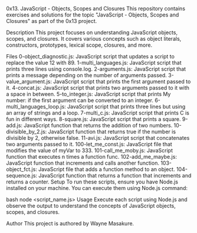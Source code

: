 0x13. JavaScript - Objects, Scopes and Closures
This repository contains exercises and solutions for the topic "JavaScript - Objects, Scopes and Closures" as part of the 0x13 project.

Description
This project focuses on understanding JavaScript objects, scopes, and closures. It covers various concepts such as object literals, constructors, prototypes, lexical scope, closures, and more.

Files
0-object_diagnostic.js: JavaScript script that updates a script to replace the value 12 with 89.
1-multi_languages.js: JavaScript script that prints three lines using console.log.
2-arguments.js: JavaScript script that prints a message depending on the number of arguments passed.
3-value_argument.js: JavaScript script that prints the first argument passed to it.
4-concat.js: JavaScript script that prints two arguments passed to it with a space in between.
5-to_integer.js: JavaScript script that prints My number: <first argument converted in integer> if the first argument can be converted to an integer.
6-multi_languages_loop.js: JavaScript script that prints three lines but using an array of strings and a loop.
7-multi_c.js: JavaScript script that prints C is fun in different ways.
8-square.js: JavaScript script that prints a square.
9-add.js: JavaScript function that returns the addition of two numbers.
10-divisible_by_2.js: JavaScript function that returns true if the number is divisible by 2, otherwise false.
11-avi.js: JavaScript script that concatenates two arguments passed to it.
100-let_me_const.js: JavaScript file that modifies the value of myVar to 333.
101-call_me_moby.js: JavaScript function that executes n times a function func.
102-add_me_maybe.js: JavaScript function that increments and calls another function.
103-object_fct.js: JavaScript file that adds a function method to an object.
104-sequence.js: JavaScript function that returns a function that increments and returns a counter.
Setup
To run these scripts, ensure you have Node.js installed on your machine. You can execute them using Node.js command:

bash
node <script_name.js>
Usage
Execute each script using Node.js and observe the output to understand the concepts of JavaScript objects, scopes, and closures.

Author
This project is authored by Wayne Masakure.
